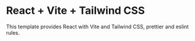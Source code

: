 # React + Vite + Tailwind CSS

This template provides React with Vite and Tailwind CSS, prettier and eslint rules.
